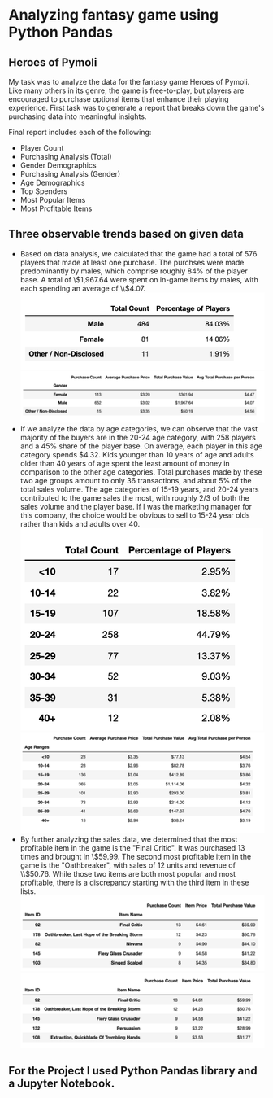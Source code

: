 # Analyzing fantasy game using Python Pandas 

## Heroes of Pymoli
My task was to analyze the data for the fantasy game Heroes of Pymoli. Like many others in its genre, the game is free-to-play, but players are encouraged to purchase optional items that enhance their playing experience. 
First task was to generate a report that breaks down the game's purchasing data into meaningful insights.

Final report includes each of the following:
- Player Count
- Purchasing Analysis (Total)
- Gender Demographics
- Purchasing Analysis (Gender)
- Age Demographics
- Top Spenders
- Most Popular Items
- Most Profitable Items

## Three observable trends based on given data
* Based on data analysis, we calculated that the game had a total of 576 players that made at least one purchase. The purchses were made predominantly by males, which comprise roughly 84% of the player base. A total of \\$1,967.64 were spent on in-game items by males, with each spending an average of \\$4.07.
![pic1](Images/pic1.png) ![pic2](Images/pic2.png)
* If we analyze the data by age categories, we can observe that the vast majority of the buyers are in the 20-24 age category, with 258 players and a 45% share of the player base. On average, each player in this age category spends $4.32. Kids younger than 10 years of age and adults older than 40 years of age spent the least amount of money in comparison to the other age categories. Total purchases made by these two age groups amount to only 36 transactions, and about 5% of the total sales volume. The age categories of 15-19 years, and 20-24 years contributed to the game sales the most, with roughly 2/3 of both the sales volume and the player base. If I was the marketing manager for this company, the choice would be obvious to sell to 15-24 year olds rather than kids and adults over 40.
![pic3](Images/pic3.png) ![pic4](Images/pic4.png)
* By further analyzing the sales data, we determined that the most profitable item in the game is the "Final Critic". It was purchased 13 times and brought in \\$59.99. The second most profitable item in the game is the "Oathbreaker", with sales of 12 units and revenue of \\$50.76. While those two items are both most popular and most profitable, there is a discrepancy starting with the third item in these lists.
![pic5](Images/pic5.png) ![pic6](Images/pic6.png)

## For the Project I used Python Pandas library and a Jupyter Notebook.

